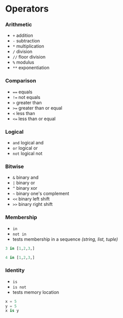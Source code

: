 # Operators

### Arithmetic
* `+` addition
* `-` subtraction
* `*` multiplication
* `/` division
* `//` floor division
* `%` modulus
* `**` exponentiation

### Comparison
* `==` equals
* `!=` not equals
* `>` greater than
* `>=` greater than or equal
* `<` less than
* `<=` less than or equal

### Logical
* `and` logical and
* `or` logical or
* `not` logical not

### Bitwise
* `&` binary and
* `|` binary or
* `^` binary xor
* `~` binary one's complement
* `<<` binary left shift
* `>>` binary right shift

### Membership
* `in`
* `not in`
* tests membership in a sequence *(string, list, tuple)*

```python
3 in [1,2,3,]
```

```python
4 in [1,2,3,]
```

### Identity
* `is`
* `is not`
* tests memory location

```python
x = 5
y = 5
x is y
```
